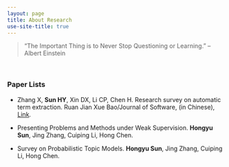 ```yaml
---
layout: page
title: About Research
use-site-title: true
---
```


> “The Important Thing is to Never Stop Questioning or Learning.” – Albert Einstein

<br/>

### Paper Lists
- Zhang X, **Sun HY**, Xin DX, Li CP, Chen H. Research survey on automatic term extraction. Ruan Jian Xue Bao/Journal of Software, (in Chinese), [Link](http://www.jos.org.cn/1000-9825/6040.htm).

- Presenting Problems and Methods under Weak Supervision. **Hongyu Sun**, Jing Zhang, Cuiping Li, Hong Chen.

- Survey on Probabilistic Topic Models. **Hongyu Sun**, Jing Zhang, Cuiping Li, Hong Chen.